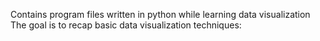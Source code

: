 Contains program files written in python while learning data visualization
The goal is to recap basic data visualization techniques:

